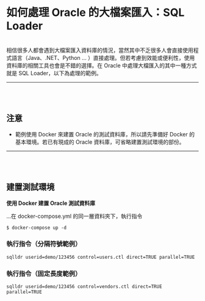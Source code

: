# 如何處理 Oracle 的大檔案匯入：SQL Loader
<br />
相信很多人都會遇到大檔案匯入資料庫的情況，當然其中不乏很多人會直接使用程式語言（Java、.NET、Python ... ）直接處理。但若考慮到效能或便利性，使用資料庫的相關工具也會是不錯的選擇。在 Oracle 中處理大檔匯入的其中一種方式就是 SQL Loader，以下為處理的範例。

---
<br />
<br />

## 注意

* 範例使用 Docker 來建置 Oracle 的測試資料庫，所以請先準備好 Docker 的基本環境。若已有現成的 Oracle 資料庫，可省略建置測試環境的部份。

---
<br />
<br />

## 建置測試環境

**使用 Docker 建置 Oracle 測試資料庫**

...在 docker-compose.yml 的同一層資料夾下，執行指令
```
$ docker-compose up -d
```


### 執行指令（分隔符號範例）
```
sqlldr userid=demo/123456 control=users.ctl direct=TRUE parallel=TRUE
```

### 執行指令（固定長度範例）
```
sqlldr userid=demo/123456 control=vendors.ctl direct=TRUE parallel=TRUE
```
